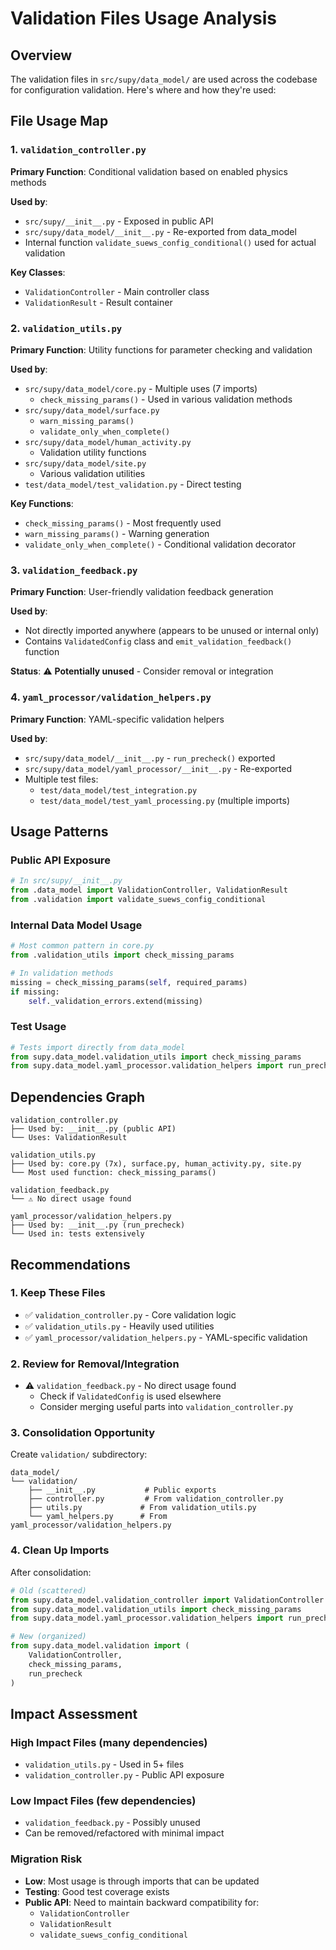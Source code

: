 # Validation Files Usage Analysis

## Overview
The validation files in `src/supy/data_model/` are used across the codebase for configuration validation. Here's where and how they're used:

## File Usage Map

### 1. `validation_controller.py`
**Primary Function**: Conditional validation based on enabled physics methods

**Used by**:
- `src/supy/__init__.py` - Exposed in public API
- `src/supy/data_model/__init__.py` - Re-exported from data_model
- Internal function `validate_suews_config_conditional()` used for actual validation

**Key Classes**:
- `ValidationController` - Main controller class
- `ValidationResult` - Result container

### 2. `validation_utils.py`
**Primary Function**: Utility functions for parameter checking and validation

**Used by**:
- `src/supy/data_model/core.py` - Multiple uses (7 imports)
  - `check_missing_params()` - Used in various validation methods
- `src/supy/data_model/surface.py` 
  - `warn_missing_params()`
  - `validate_only_when_complete()`
- `src/supy/data_model/human_activity.py`
  - Validation utility functions
- `src/supy/data_model/site.py`
  - Various validation utilities
- `test/data_model/test_validation.py` - Direct testing

**Key Functions**:
- `check_missing_params()` - Most frequently used
- `warn_missing_params()` - Warning generation
- `validate_only_when_complete()` - Conditional validation decorator

### 3. `validation_feedback.py`
**Primary Function**: User-friendly validation feedback generation

**Used by**:
- Not directly imported anywhere (appears to be unused or internal only)
- Contains `ValidatedConfig` class and `emit_validation_feedback()` function

**Status**: ⚠️ **Potentially unused** - Consider removal or integration

### 4. `yaml_processor/validation_helpers.py`
**Primary Function**: YAML-specific validation helpers

**Used by**:
- `src/supy/data_model/__init__.py` - `run_precheck()` exported
- `src/supy/data_model/yaml_processor/__init__.py` - Re-exported
- Multiple test files:
  - `test/data_model/test_integration.py`
  - `test/data_model/test_yaml_processing.py` (multiple imports)

## Usage Patterns

### Public API Exposure
```python
# In src/supy/__init__.py
from .data_model import ValidationController, ValidationResult
from .validation import validate_suews_config_conditional
```

### Internal Data Model Usage
```python
# Most common pattern in core.py
from .validation_utils import check_missing_params

# In validation methods
missing = check_missing_params(self, required_params)
if missing:
    self._validation_errors.extend(missing)
```

### Test Usage
```python
# Tests import directly from data_model
from supy.data_model.validation_utils import check_missing_params
from supy.data_model.yaml_processor.validation_helpers import run_precheck
```

## Dependencies Graph

```
validation_controller.py
├── Used by: __init__.py (public API)
└── Uses: ValidationResult

validation_utils.py
├── Used by: core.py (7x), surface.py, human_activity.py, site.py
└── Most used function: check_missing_params()

validation_feedback.py
└── ⚠️ No direct usage found

yaml_processor/validation_helpers.py
├── Used by: __init__.py (run_precheck)
└── Used in: tests extensively
```

## Recommendations

### 1. Keep These Files
- ✅ `validation_controller.py` - Core validation logic
- ✅ `validation_utils.py` - Heavily used utilities
- ✅ `yaml_processor/validation_helpers.py` - YAML-specific validation

### 2. Review for Removal/Integration
- ⚠️ `validation_feedback.py` - No direct usage found
  - Check if `ValidatedConfig` is used elsewhere
  - Consider merging useful parts into `validation_controller.py`

### 3. Consolidation Opportunity
Create `validation/` subdirectory:
```
data_model/
└── validation/
    ├── __init__.py           # Public exports
    ├── controller.py         # From validation_controller.py
    ├── utils.py             # From validation_utils.py
    └── yaml_helpers.py      # From yaml_processor/validation_helpers.py
```

### 4. Clean Up Imports
After consolidation:
```python
# Old (scattered)
from supy.data_model.validation_controller import ValidationController
from supy.data_model.validation_utils import check_missing_params
from supy.data_model.yaml_processor.validation_helpers import run_precheck

# New (organized)
from supy.data_model.validation import (
    ValidationController,
    check_missing_params,
    run_precheck
)
```

## Impact Assessment

### High Impact Files (many dependencies)
- `validation_utils.py` - Used in 5+ files
- `validation_controller.py` - Public API exposure

### Low Impact Files (few dependencies)
- `validation_feedback.py` - Possibly unused
- Can be removed/refactored with minimal impact

### Migration Risk
- **Low**: Most usage is through imports that can be updated
- **Testing**: Good test coverage exists
- **Public API**: Need to maintain backward compatibility for:
  - `ValidationController`
  - `ValidationResult`
  - `validate_suews_config_conditional`